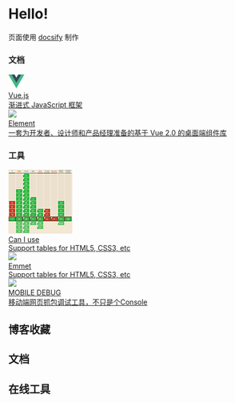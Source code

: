 # Hello!

页面使用 [docsify](https://docsify.js.org/#/zh-cn/) 制作

### 文档
<div class="homepage">
  <div class="card">
    <a href="https://cn.vuejs.org/" target="_blank">
      <img src="/image/logo/vue.png" />
      <div class="desc">
        <div class="name">Vue.js</div>
        <div class="info">渐进式 JavaScript 框架</div>
      </div>
    </a>
  </div>
  <div class="card">
    <a href="https://element.eleme.cn" target="_blank">
      <img src="/image/logo/element.ico" />
      <div class="desc">
        <div class="name">Element</div>
        <div class="info">一套为开发者、设计师和产品经理准备的基于 Vue 2.0 的桌面端组件库</div>
      </div>
    </a>
  </div>
</div>

### 工具
<div class="homepage">
  <div class="card">
    <a href="https://www.caniuse.com/" target="_blank">
      <img src="/image/logo/caniuse.png" />
      <div class="desc">
        <div class="name">Can I use</div>
        <div class="info">Support tables for HTML5, CSS3, etc</div>
      </div>
    </a>
  </div>
  <div class="card">
    <a href="https://docs.emmet.io/cheat-sheet/" target="_blank">
      <img src="/image/logo/emmet.ico" />
      <div class="desc">
        <div class="name">Emmet</div>
        <div class="info">Support tables for HTML5, CSS3, etc</div>
      </div>
    </a>
  </div>

  <div class="card">
    <a href="https://www.mobiledebug.com/" target="_blank">
      <img src="/image/logo/mobiledebug.ico" />
      <div class="desc">
        <div class="name">MOBILE DEBUG</div>
        <div class="info">移动端网页抓包调试工具，不只是个Console</div>
      </div>
    </a>
  </div>
</div>

## 博客收藏

## 文档

## 在线工具

